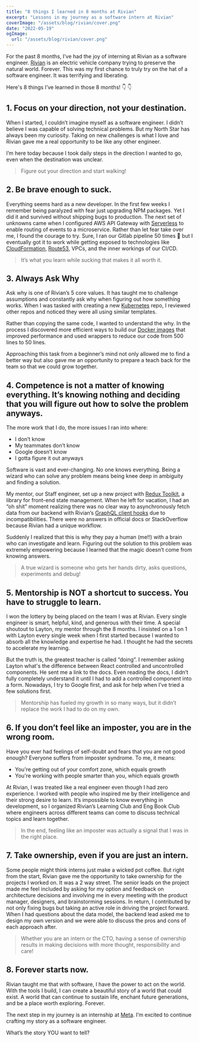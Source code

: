 ```yaml
---
title: "8 things I learned in 8 months at Rivian"
excerpt: "Lessons in my journey as a software intern at Rivian"
coverImage: "/assets/blog/rivian/cover.png"
date: "2022-05-19"
ogImage:
  url: "/assets/blog/rivian/cover.png"
---
```


For the past 8 months, I’ve had the joy of interning at Rivian as a software engineer. [Rivian](https://rivian.com/) is an electric vehicle company trying to preserve the natural world. Forever. This was my first chance to truly try on the hat of a software engineer. It was terrifying and liberating.

Here's 8 things I’ve learned in those 8 months! 👇 👇

## 1. Focus on your direction, not your destination.

When I started, I couldn’t imagine myself as a software engineer. I didn’t believe I was capable of solving technical problems. But my North Star has always been my curiosity. Taking on new challenges is what I love and Rivian gave me a real opportunity to be like any other engineer.

I’m here today because I took daily steps in the direction I wanted to go, even when the destination was unclear.

> Figure out your direction and start walking!

## 2. Be brave enough to suck.

Everything seems hard as a new developer. In the first few weeks I remember being paralyzed with fear just upgrading NPM packages. Yet I did it and survived without shipping bugs to production. The next set of unknowns came when I configured AWS API Gateway with [Serverless](https://www.serverless.com/framework/docs/providers/aws/events/apigateway) to enable routing of events to a microservice. Rather than let fear take over me, I found the courage to try. Sure, I ran our Gitlab pipeline 50 times 🤫 but I eventually got it to work while getting exposed to technologies like [CloudFormation](https://aws.amazon.com/cloudformation/), [Route53](https://aws.amazon.com/route53/), VPCs, and the inner workings of our CI/CD.

> It’s what you learn while sucking that makes it all worth it.

## 3. Always Ask Why

Ask why is one of Rivian’s 5 core values. It has taught me to challenge assumptions and constantly ask why when figuring out how something works. When I was tasked with creating a new [Kubernetes](https://kubernetes.io/) repo, I reviewed other repos and noticed they were all using similar templates.

Rather than copying the same code, I wanted to understand the why. In the process I discovered more efficient ways to build our [Docker images](https://www.docker.com/) that improved performance and used wrappers to reduce our code from 500 lines to 50 lines.

Approaching this task from a beginner’s mind not only allowed me to find a better way but also gave me an opportunity to prepare a teach back for the team so that we could grow together.

## 4. Competence is not a matter of knowing everything. It’s knowing nothing and deciding that you will figure out how to solve the problem anyways.

The more work that I do, the more issues I ran into where:

- I don’t know
- My teammates don’t know
- Google doesn’t know
- I gotta figure it out anyways

Software is vast and ever-changing. No one knows everything. Being a wizard who can solve any problem means being knee deep in ambiguity and finding a solution.

My mentor, our Staff engineer, set up a new project with [Redux Toolkit](https://redux-toolkit.js.org/), a library for front-end state management. When he left for vacation, I had an “oh shit” moment realizing there was no clear way to asynchronously fetch data from our backend with Rivian’s [GraphQL client hooks](https://www.apollographql.com/) due to incompatibilities. There were no answers in official docs or StackOverflow because Rivian had a unique workflow.

Suddenly I realized that this is why they pay a human (me!!) with a brain who can investigate and learn. Figuring out the solution to this problem was extremely empowering because I learned that the magic doesn’t come from knowing answers.

> A true wizard is someone who gets her hands dirty, asks questions, experiments and debug!

## 5. Mentorship is NOT a shortcut to success. You have to struggle to learn.

I won the lottery by being placed on the team I was at Rivian. Every single engineer is smart, helpful, kind, and generous with their time. A special shoutout to Layton, my mentor through the 8 months. I insisted on a 1 on 1 with Layton every single week when I first started because I wanted to absorb all the knowledge and expertise he had. I thought he had the secrets to accelerate my learning.

But the truth is, the greatest teacher is called “doing”. I remember asking Layton what's the difference between React controlled and uncontrolled components. He sent me a link to the docs. Even reading the docs, I didn’t fully completely understand it until I had to add a controlled component into a form. Nowadays, I try to Google first, and ask for help when I’ve tried a few solutions first.

> Mentorship has fueled my growth in so many ways, but it didn’t replace the work I had to do on my own.

## 6. If you don’t feel like an imposter, you are in the wrong room.

Have you ever had feelings of self-doubt and fears that you are not good enough? Everyone suffers from imposter syndrome. To me, it means:

- You're getting out of your comfort zone, which equals growth
- You're working with people smarter than you, which equals growth

At Rivian, I was treated like a real engineer even though I had zero experience. I worked with people who inspired me by their intelligence and their strong desire to learn. It’s impossible to know everything in development, so I organized Rivian’s Learning Club and Eng Book Club where engineers across different teams can come to discuss technical topics and learn together.

> In the end, feeling like an imposter was actually a signal that I was in the right place.

## 7. Take ownership, even if you are just an intern.

Some people might think interns just make a wicked pot coffee. But right from the start, Rivian gave me the opportunity to take ownership for the projects I worked on. It was a 2 way street. The senior leads on the project made me feel included by asking for my option and feedback on architecture decisions and involving me in every meeting with the product manager, designers, and brainstorming sessions. In return, I contributed by not only fixing bugs but taking an active role in driving the project forward. When I had questions about the data model, the backend lead asked me to design my own version and we were able to discuss the pros and cons of each approach after.

> Whether you are an intern or the CTO, having a sense of ownership results in making decisions with more thought, responsibility and care!

## 8. Forever starts now.

Rivian taught me that with software, I have the power to act on the world. With the tools I build, I can create a beautiful story of a world that could exist. A world that can continue to sustain life, enchant future generations, and be a place worth exploring. Forever.

The next step in my journey is an internship at [Meta](https://about.facebook.com/meta/). I’m excited to continue crafting my story as a software engineer.

What’s the story YOU want to tell?
